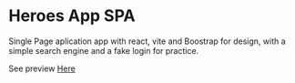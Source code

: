 # Heroes App SPA

Single Page aplication app with react, vite and Boostrap for design, with a simple search engine and a fake login for practice. 

See preview [Here](https://#)
